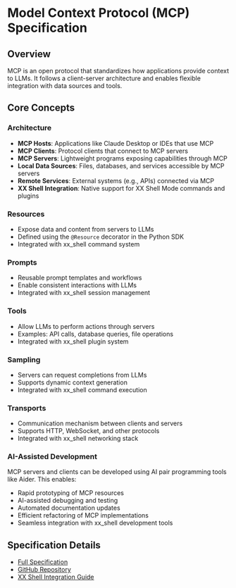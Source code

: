 # Model Context Protocol (MCP) Specification

## Overview
MCP is an open protocol that standardizes how applications provide context to LLMs. It follows a client-server architecture and enables flexible integration with data sources and tools.

## Core Concepts
### Architecture
- **MCP Hosts**: Applications like Claude Desktop or IDEs that use MCP
- **MCP Clients**: Protocol clients that connect to MCP servers
- **MCP Servers**: Lightweight programs exposing capabilities through MCP
- **Local Data Sources**: Files, databases, and services accessible by MCP servers
- **Remote Services**: External systems (e.g., APIs) connected via MCP
- **XX Shell Integration**: Native support for XX Shell Mode commands and plugins

### Resources
- Expose data and content from servers to LLMs
- Defined using the `@Resource` decorator in the Python SDK
- Integrated with xx_shell command system

### Prompts
- Reusable prompt templates and workflows
- Enable consistent interactions with LLMs
- Integrated with xx_shell session management

### Tools
- Allow LLMs to perform actions through servers
- Examples: API calls, database queries, file operations
- Integrated with xx_shell plugin system

### Sampling
- Servers can request completions from LLMs
- Supports dynamic context generation
- Integrated with xx_shell command execution

### Transports
- Communication mechanism between clients and servers
- Supports HTTP, WebSocket, and other protocols
- Integrated with xx_shell networking stack

### AI-Assisted Development
MCP servers and clients can be developed using AI pair programming tools like Aider. This enables:
- Rapid prototyping of MCP resources
- AI-assisted debugging and testing
- Automated documentation updates
- Efficient refactoring of MCP implementations
- Seamless integration with xx_shell development tools

## Specification Details
- [Full Specification](https://spec.modelcontextprotocol.io)
- [GitHub Repository](https://github.com/modelcontextprotocol)
- [XX Shell Integration Guide](xx_mcp_integration.md)
